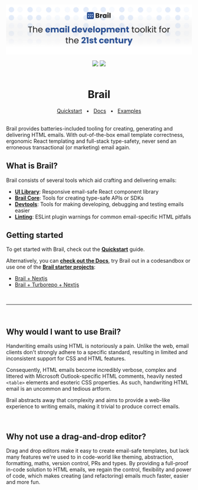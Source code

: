 ![Brail](./static/banner.jpg)

<div align="center">
  <a href="https://www.npmjs.com/package/brail"><img src="https://img.shields.io/npm/v/brail" /></a>
  <a href="https://github.com/sinclairnick/brail/blob/main/LICENSE"><img src="https://img.shields.io/badge/license-Apache%202-blue" /></a>
  <br />
  <br />
  <h1>Brail</h1>
  <a href="https://brail.dev/docs/quick-start">Quickstart</a>
  <span>&nbsp;&nbsp;•&nbsp;&nbsp;</span>
  <a href="https://brail.dev">Docs</a>
  <span>&nbsp;&nbsp;•&nbsp;&nbsp;</span>
  <a href="https://github.com/brail/apps/examples">Examples</a>
  <br />
  <br />
</div>

Brail provides batteries-included tooling for creating, generating and delivering HTML emails. With out-of-the-box email template correctness, ergonomic React templating and full-stack type-safety, never send an erroneous transactional (or marketing) email again.

## What is Brail?

Brail consists of several tools which aid crafting and delivering emails:

- [**UI Library**](): Responsive email-safe React component library
- [**Brail Core**](): Tools for creating type-safe APIs or SDKs
- [**Devtools**](): Tools for making developing, debugging and testing emails easier
- [**Linting**](): ESLint plugin warnings for common email-specific HTML pitfalls

## Getting started

To get started with Brail, check out the [**Quickstart**]() guide.

Alternatively, you can [**check out the Docs**](), try Brail out in a codesandbox or use one of the [**Brail starter projects**]():

- [Brail + Nextjs]()
- [Brail + Turborepo + Nextjs]()

<br/>

---

<br/>

## Why would I want to use Brail?

Handwriting emails using HTML is notoriously a pain. Unlike the web, email clients don't strongly adhere to a specific standard, resulting in limited and inconsistent support for CSS and HTML features.

Consequently, HTML emails become incredibly verbose, complex and littered with Microsoft Outlook-specific HTML comments, heavily nested `<table>` elements and esoteric CSS properties. As such, handwriting HTML email is an uncommon and tedious artform.

Brail abstracts away that complexity and aims to provide a web-like experience to writing emails, making it trivial to produce correct emails.

<br/>

## Why not use a drag-and-drop editor?

Drag and drop editors make it easy to create email-safe templates, but lack many features we're used to in code-world like theming, abstraction, formatting, maths, version control, PRs and types. By providing a full-proof in-code solution to HTML emails, we regain the control, flexibility and power of code, which makes creating (and refactoring) emails much faster, easier and more fun.
